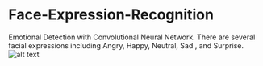 # Face-Expression-Recognition
Emotional Detection with Convolutional Neural Network. There are several facial expressions including Angry, Happy, Neutral, Sad , and Surprise.
![alt text](https://github.com/AndykaSaputra25/Face-Recognition-Expression/blob/master/ekspresi.JPG?raw=True)
